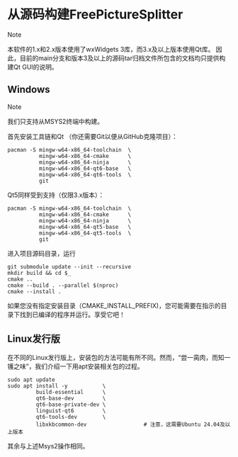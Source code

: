 # 从源码构建FreePictureSplitter

> [!NOTE]
> 本软件的1.x和2.x版本使用了wxWidgets 3库，而3.x及以上版本使用Qt库。
> 因此，目前的main分支和版本3及以上的源码tar归档文件所包含的文档均只提供构建Qt GUI的说明。

## Windows

> [!NOTE]
> 我们只支持从MSYS2终端中构建。

首先安装工具链和Qt （你还需要Git以便从GitHub克隆项目）：
````
pacman -S mingw-w64-x86_64-toolchain  \
          mingw-w64-x86_64-cmake      \
          mingw-w64-x86_64-ninja      \
          mingw-w64-x86_64-qt6-base   \
          mingw-w64-x86_64-qt6-tools  \
          git
````
Qt5同样受到支持（仅限3.x版本）：
````
pacman -S mingw-w64-x86_64-toolchain  \
          mingw-w64-x86_64-cmake      \
          mingw-w64-x86_64-ninja      \
          mingw-w64-x86_64-qt5-base   \
          mingw-w64-x86_64-qt5-tools  \
          git
````
进入项目源码目录，运行
````
git submodule update --init --recursive
mkdir build && cd $_
cmake ..
cmake --build . --parallel $(nproc)
cmake --install .
````
如果您没有指定安装目录（CMAKE_INSTALL_PREFIX)，您可能需要在指示的目录下找到已编译的程序并运行。享受它吧！

## Linux发行版
在不同的Linux发行版上，安装包的方法可能有所不同。然而，“尝一脔肉，而知一镬之味”，我们介绍一下用apt安装相关包的过程。
````
sudo apt update
sudo apt install -y           \
         build-essential      \
         qt6-base-dev         \
         qt6-base-private-dev \
         linguist-qt6         \
         qt6-tools-dev        \
         libxkbcommon-dev                  # 注意，这需要Ubuntu 24.04及以上版本
````
其余与上述Msys2操作相同。
